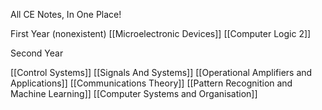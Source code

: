 All CE Notes, In One Place!

First Year (nonexistent)
[[Microelectronic Devices]]
[[Computer Logic 2]]

Second Year

[[Control Systems]]
[[Signals And Systems]]
[[Operational Amplifiers and Applications]]
[[Communications Theory]]
[[Pattern Recognition and Machine Learning]]
[[Computer Systems and Organisation]]
